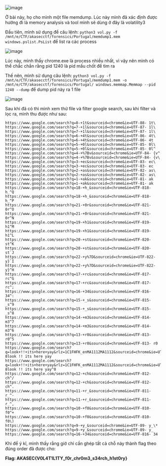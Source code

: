 ![image](https://github.com/anhshidou/akasecctf-2024/assets/120787381/2fdc9bb2-74a1-470d-ab0b-6c6c98ef1306)

Ở bài này, họ cho mình một file memdump. Lúc này mình đã xác định được hướng đi là memory analysis và tool mình sẽ dùng ở đây là volatility3

Đầu tiên, mình sử dụng để câu lệnh: ``` python3 vol.py -f /mnt/e/CTF/akasecctf/forensics/Portugal/memdump1.mem windows.pslist.PsList ``` để list ra các process

![image](https://github.com/anhshidou/akasecctf-2024/assets/120787381/132a59b1-bee5-43e1-a398-ab7bf277a370)

Lúc này, mình thấy chrome.exe là process nhiều nhất, vì vậy nên mình có thể chắc chắn rằng pid 1240 là pid mấu chốt để tìm ra

Thế nên, mình sử dụng câu lệnh: ```python3 vol.py -f /mnt/e/CTF/akasecctf/forensics/Portugal/memdump1.mem -o /mnt/e/CTF/akasecctf/forensics/Portugal/ windows.memmap.Memmap --pid 1240 --dump``` để dump pid này ra 1 file

![image](https://github.com/anhshidou/akasecctf-2024/assets/120787381/403bdff6-e9d1-48c7-91d6-e583636d074c)

Sau khi đã có thì mình xem thử file và filter google search, sau khi filter và lọc ra, mình thu được như sau:

``` https://www.google.com/search?q=8-+1t&sourceid=chrome&ie=UTF-88- 1t\
https://www.google.com/search?q=8-+1t&sourceid=chrome&ie=UTF-88- 1t\
https://www.google.com/search?q=7-+1l&sourceid=chrome&ie=UTF-87- 1l\
https://www.google.com/search?q=7-+1l&sourceid=chrome&ie=UTF-87- 1l\
https://www.google.com/search?q=6-+4t&sourceid=chrome&ie=UTF-86- 4t\
https://www.google.com/search?q=6-+4t&sourceid=chrome&ie=UTF-86- 4t
https://www.google.com/search?q=5-+0l&sourceid=chrome&ie=UTF-85- 0l\
https://www.google.com/search?q=5-+0l&sourceid=chrome&ie=UTF-85- 0l^
https://www.google.com/search?q=4-+%7Bv&sourceid=chrome&ie=UTF-84- {v^
https://www.google.com/search?q=4-+%7Bv&sourceid=chrome&ie=UTF-84- {v\
https://www.google.com/search?q=3-+ec&sourceid=chrome&ie=UTF-83- ec\
https://www.google.com/search?q=3-+ec&sourceid=chrome&ie=UTF-83- ec
https://www.google.com/search?q=2-+as&sourceid=chrome&ie=UTF-82- as\
https://www.google.com/search?q=2-+as&sourceid=chrome&ie=UTF-82- as\
https://www.google.com/search?q=1-+ak&sourceid=chrome&ie=UTF-81- ak
https://www.google.com/search?q=1-+ak&sourceid=chrome&ie=UTF-81- ak
https://www.google.com/search?q=18-+h_&sourceid=chrome&ie=UTF-818- h_^Q
https://www.google.com/search?q=18-+h_&sourceid=chrome&ie=UTF-818- h_^P
https://www.google.com/search?q=21-+0r&sourceid=chrome&ie=UTF-821- 0r^O
https://www.google.com/search?q=21-+0r&sourceid=chrome&ie=UTF-821- 0r^N
https://www.google.com/search?q=19-+h1&sourceid=chrome&ie=UTF-819- h1^M
https://www.google.com/search?q=19-+h1&sourceid=chrome&ie=UTF-819- h1^L
https://www.google.com/search?q=20-+st&sourceid=chrome&ie=UTF-820- st^K
https://www.google.com/search?q=20-+st&sourceid=chrome&ie=UTF-820- st`J
https://www.google.com/search?q=22-+y%7D&sourceid=chrome&ie=UTF-822- y}`I
https://www.google.com/search?q=22-+y%7D&sourceid=chrome&ie=UTF-822- y}^H
https://www.google.com/search?q=17-+rc&sourceid=chrome&ie=UTF-817- rc^G
https://www.google.com/search?q=17-+rc&sourceid=chrome&ie=UTF-817- rc^;
https://www.google.com/search?q=16-+34&sourceid=chrome&ie=UTF-816- 34^:
https://www.google.com/search?q=15-+_s&sourceid=chrome&ie=UTF-815- _s^9
https://www.google.com/search?q=15-+_s&sourceid=chrome&ie=UTF-815- _s^8
https://www.google.com/search?q=14-+m3&sourceid=chrome&ie=UTF-814- m3^7
https://www.google.com/search?q=14-+m3&sourceid=chrome&ie=UTF-814- m3^6
https://www.google.com/search?q=13-+r0&sourceid=chrome&ie=UTF-813- r0^5
https://www.google.com/search?q=13-+r0&sourceid=chrome&ie=UTF-813- r0
https://www.google.com/search?q=look+!!+its+here+yay&rlz=1C1FHFK_enMA1112MA1112&sourceid=chrome&ie=UTF-8look !! its here yay
https://www.google.com/search?q=look+!!+its+here+yay&rlz=1C1FHFK_enMA1112MA1112&sourceid=chrome&ie=UTF-8look !! its here yay^0
https://www.google.com/search?q=12-+ch&sourceid=chrome&ie=UTF-812- ch^/
https://www.google.com/search?q=12-+ch&sourceid=chrome&ie=UTF-812- ch^.
https://www.google.com/search?q=11-+r_&sourceid=chrome&ie=UTF-811- r_^-
https://www.google.com/search?q=11-+r_&sourceid=chrome&ie=UTF-811- r_^,
https://www.google.com/search?q=10-+f0&sourceid=chrome&ie=UTF-810- f0^+
https://www.google.com/search?q=10-+f0&sourceid=chrome&ie=UTF-810- f0\)
https://www.google.com/search?q=9-+y_&sourceid=chrome&ie=UTF-89- y_\*
https://www.google.com/search?q=9-+y_&sourceid=chrome&ie=UTF-89- y_
https://www.google.com/search?q=16-+34&sourceid=chrome&ie=UTF-816- 34
```

Khi để ý kĩ, mình thấy rằng giờ chỉ cần ghép tất cả chỗ này thành flag theo đúng order đã được cho:

**Flag: AKASEC{V0L4T1L1TY_f0r_chr0m3_s34rch_h1st0ry}**
